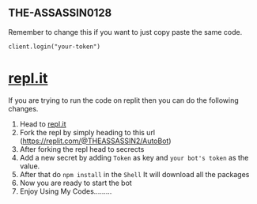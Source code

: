 ## THE-ASSASSIN0128


Remember to change this if you want to just copy paste the same code.
```markdown
client.login("your-token")
```

# [repl.it](https://repl.it)

If you are trying to run the code on replit then you can do the following changes.

1. Head to [repl.it](https://repl.it)
2. Fork the repl by simply heading to this url (https://replit.com/@THEASSASSIN2/AutoBot)
3. After forking the repl head to secrects
4. Add a new secret by adding `Token` as key and `your bot's token` as the value.
5. After that do `npm install` in the `Shell` It will download all the packages
6. Now you are ready to start the bot
7. Enjoy Using My Codes.........
